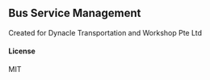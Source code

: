 ## Bus Service Management

Created for Dynacle Transportation and Workshop Pte Ltd

#### License

MIT